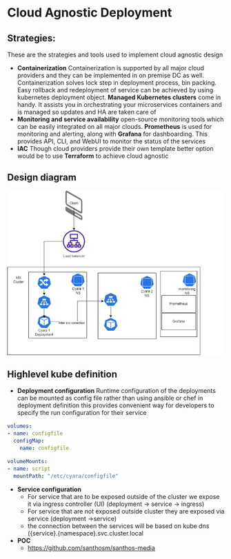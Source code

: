 # Cloud Agnostic Deployment

## Strategies:
These are the strategies and tools used to implement cloud agnostic design
 -  **Containerization**
Containerization is supported by all major cloud providers and they can be implemented in on premise DC as well. Containerization solves lock step in deployment process, bin packing. Easy rollback and redeployment of service can be achieved by using kubernetes deployment object. **Managed Kubernetes clusters** come in handy. It assists you in orchestrating your microservices containers and is managed so updates and HA are taken care of
-  **Monitoring and service availability**
open-source monitoring tools which can be easily integrated on all major clouds. **Prometheus** is used for monitoring and alerting, along with **Grafana** for dashboarding. This provides API, CLI, and WebUI to monitor the status of the services
 - **IAC**
 Though cloud providers provide their own template better option would be to use **Terraform** to achieve cloud agnostic 
## Design diagram
![diagram](cyara.png)

## Highlevel kube definition 
- **Deployment configuration**
		Runtime configuration of the deployments can be mounted as config file rather than using ansible or chef  in deployment definition this provides convenient way for developers to specify the run configuration for their service
``` yaml
volumes:
- name: configfile
  configMap:
    name: configfile
```
``` yaml
volumeMounts:
- name: script
  mountPath: "/etc/cyara/configfile"
```

- **Service configuration**
	- For service that are to be exposed outside of the cluster we expose it via ingress controller (UI) (deployment -> service -> ingress)
	- For service that are not exposed outside cluster they are exposed via service  (deployment ->service)
	- the connection between the services will be based on kube dns ({service}.{namespace}.svc.cluster.local
- **POC**
	- https://github.com/santhosm/santhos-media 
	
	
 
 
 
